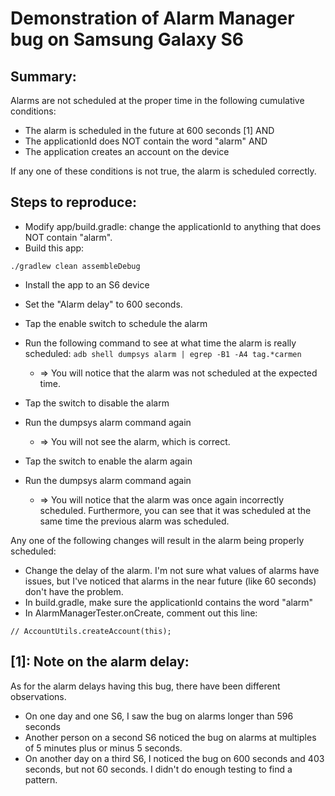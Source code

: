 Demonstration of Alarm Manager bug on Samsung Galaxy S6
=======================================================

Summary:
--------
Alarms are not scheduled at the proper time in the following cumulative conditions:
* The alarm is scheduled in the future at 600 seconds [1]
AND
* The applicationId does NOT contain the word "alarm"
AND
* The application creates an account on the device

If any one of these conditions is not true, the alarm is scheduled correctly.


Steps to reproduce:
-------------------
* Modify app/build.gradle: change the applicationId to anything that does NOT contain "alarm".
* Build this app:
```
./gradlew clean assembleDebug 
```
* Install the app to an S6 device
* Set the "Alarm delay" to 600 seconds.
* Tap the enable switch to schedule the alarm
* Run the following command to see at what time the alarm is really scheduled: ``` adb shell dumpsys alarm | egrep -B1 -A4 tag.*carmen ```
  * => You will notice that the alarm was not scheduled at the expected time.

* Tap the switch to disable the alarm
* Run the dumpsys alarm command again
  * => You will not see the alarm, which is correct.

* Tap the switch to enable the alarm again
* Run the dumpsys alarm command again
  * => You will notice that the alarm was once again incorrectly scheduled. Furthermore, you can see that it was scheduled at the same time the previous alarm was scheduled.


Any one of the following changes will result in the alarm being properly scheduled:
* Change the delay of the alarm. I'm not sure what values of alarms have issues, but I've noticed that alarms in the near future (like 60 seconds) don't have the problem.
* In build.gradle, make sure the applicationId contains the word "alarm"
* In AlarmManagerTester.onCreate, comment out this line:
```
// AccountUtils.createAccount(this);
```


[1]: Note on the alarm delay:
-----------------------------
As for the alarm delays having this bug, there have been different observations.
* On one day and one S6, I saw the bug on alarms longer than 596 seconds
* Another person on a second S6 noticed the bug on alarms at multiples of 5 minutes plus or minus 5 seconds.
* On another day on a third S6, I noticed the bug on 600 seconds and 403 seconds, but not 60 seconds.  I didn't do enough testing to find a pattern.
